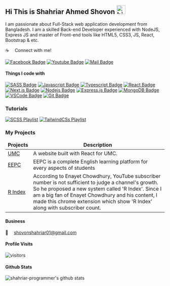 ## Hi This is Shahriar Ahmed Shovon <img src="https://user-images.githubusercontent.com/1303154/88677602-1635ba80-d120-11ea-84d8-d263ba5fc3c0.gif" width="28px" alt="hi">

I am passionate about Full-Stack web application development from Bangladesh. I am a skilled Back-end Developer experienced with NodeJS, Express JS and master of Front-end tools like HTML5, CSS3, JS, React, Bootstrap & etc. 

:coffee: &emsp;Connect with me!

[![Facebook Badge](https://img.shields.io/badge/Facebook-1877F2?style=for-the-badge&logo=facebook&logoColor=white)](https://facebook.com/shovon.0.ahmed) [![Youtube Badge](https://img.shields.io/badge/YouTube-FF0000?style=for-the-badge&logo=youtube&logoColor=white)](https://www.youtube.com/channel/UCabqqchAfCeCEdRcrqHreJA) [![Mail Badge](https://img.shields.io/badge/Gmail-D14836?style=for-the-badge&logo=gmail&logoColor=white)](mailto:shovonshahriar01@gmail.com)

#### Things I code with

[![SASS Badge](https://img.shields.io/badge/Sass-CC6699?style=for-the-badge&logo=sass&logoColor=white)](#) [![Javascript Badge](https://img.shields.io/badge/-Javascript-F0DB4F?style=for-the-badge&labelColor=black&logo=javascript&logoColor=F0DB4F)](#) [![Typescript Badge](https://img.shields.io/badge/-Typescript-007acc?style=for-the-badge&labelColor=black&logo=typescript&logoColor=007acc)](#) [![React Badge](https://img.shields.io/badge/-React-61DBFB?style=for-the-badge&labelColor=black&logo=react&logoColor=61DBFB)](#) [![Next.js Badge](https://img.shields.io/badge/next.js-000000?style=for-the-badge&logo=nextdotjs&logoColor=white)](#) [![Nodejs Badge](https://img.shields.io/badge/-Nodejs-3C873A?style=for-the-badge&labelColor=black&logo=node.js&logoColor=3C873A)](#) [![Express.js Badge](https://img.shields.io/badge/Express.js-000000?style=for-the-badge&logo=express&logoColor=white)](#) [![MongoDB Badge](https://img.shields.io/badge/MongoDB-4EA94B?style=for-the-badge&logo=mongodb&logoColor=white)](#) [![VSCode Badge](https://img.shields.io/badge/Visual_Studio-5C2D91?style=for-the-badge&logo=visual%20studio&logoColor=white)](#) [![Git Badge](https://img.shields.io/badge/Git-F05032?style=for-the-badge&logo=git&logoColor=white)](#)

### Tutorials

[![SCSS Playlist](https://img.shields.io/badge/SCSS-20232A?style=for-the-badge&logo=sass&logoColor=61DAFB)](https://www.youtube.com/playlist?list=PLnOVFGQRwENaErQy5X1LcP8NxyFe-kVqO) [![TailwindCSs Playlist](https://img.shields.io/badge/TailwindCSS-20232A?style=for-the-badge&logo=tailwindcss&logoColor=61DAFB)](https://www.youtube.com/playlist?list=PLnOVFGQRwENahzmXqzTUm56IBggk1yN7C)

### My Projects

<table>
  <thead align="center">
    <tr border: none;>
      <td><b>Projects</b></td>
      <td><b>Description</b></td>
    </tr>
  </thead>
  <tbody>
    <tr>
      <td><a href="https://umc.netlify.app/" target="_blank">UMC</a></td>
      <td>A website built with React for UMC.</td>
    </tr>
    <tr>
      <td><a href="https://www.eepc.xyz/" target="_blank">EEPC</a></td>
      <td>EEPC is a complete English learning platform for every aspects of students</td>
    </tr>
    <tr>
      <td><a href="https://github.com/shahriar-programmer/R-Index-Chrome-Extension" target="_blank">R Index</a></td>
      <td>According to Enayet Chowdhury, YouTube subscriber number is not sufficient to judge a channel's growth. So he proposed a new system called 'R Index'. Since I am a big fan of Enayet Chowdhury and his content, I made this chrome extension which show 'R Index' along with subscriber count. </td>
    </tr>
  </tbody>
</table>

#### Business

:email: &emsp;shovonshahriar01@gmail.com


#### Profile Visits 

![visitors](https://visitor-badge.glitch.me/badge?page_id=shahriar-programmer.shahriar-programmer)


#### Github Stats

![shahriar-programmer's github stats](https://github-readme-stats.vercel.app/api?username=shahriar-programmer&count_private=true&theme=tokyonight&hide=contribs,prs)
